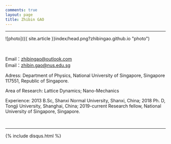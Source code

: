 ```yaml
---
comments: true
layout: page
title: Zhibin GAO
---
```

---

![photo]({{ site.article }}index/head.png?zhibingao.github.io "photo")

<br>

Email：<zhibingao@outlook.com><br>
Email：<zhibin.gao@nus.edu.sg><br>

Adress: Department of Physics, National University of Singapore, Singapore 117551, 
Republic of Singapore.
<br>

Area of Research: Lattice Dynamics; Nano-Mechanics
<br>

Experience: 2013 B.Sc, Shanxi Normal University, Shanxi, China; 2018 Ph. D, Tongji University, Shanghai, China; 2019-current Research fellow, National University of Singapore, Singapore.

<br>


---

[1]: http://www.dxinfo.com?achuan.io

{% include disqus.html %}
